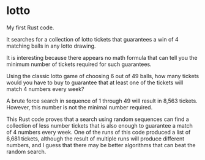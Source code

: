 # lotto

My first Rust code.

It searches for a collection of lotto tickets that guarantees a win of 4 matching balls in any lotto drawing.

It is interesting because there appears no math formula that can tell you the minimum number of tickets required for such guarantees.

Using the classic lotto game of choosing 6 out of 49 balls, how many tickets would you have to buy to guarantee that at least one of the tickets will match 4 numbers every week?

A brute force search in sequence of 1 through 49 will result in 8,563 tickets.  However, this number is not the minimal number required.

This Rust code proves that a search using random sequences can find a collection of less number tickets that is also enough to guarantee a match of 4 numbers every week.  One of the runs of this code produced a list of 6,681 tickets, although the result of multiple runs will produce different numbers, and I guess that there may be better algorithms that can beat the random search.